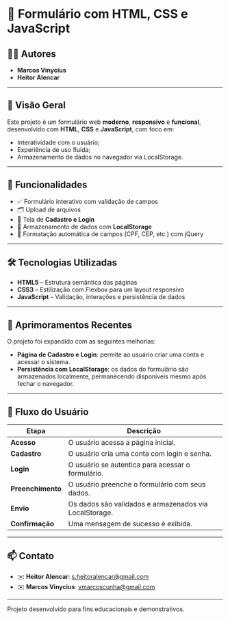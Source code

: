 # 🧾 Formulário com HTML, CSS e JavaScript

## 👨‍💻 Autores
- **Marcos Vinycius**
- **Heitor Alencar**

---

## 📌 Visão Geral

Este projeto é um formulário web **moderno**, **responsivo** e **funcional**, desenvolvido com **HTML**, **CSS** e **JavaScript**, com foco em:
- Interatividade com o usuário;
- Experiência de uso fluida;
- Armazenamento de dados no navegador via LocalStorage.

---

## 🚀 Funcionalidades

- ✅ Formulário interativo com validação de campos
- 🗂 Upload de arquivos
- 🔐 Tela de **Cadastro e Login**
- 💾 Armazenamento de dados com **LocalStorage**
- 🧩 Formatação automática de campos (CPF, CEP, etc.) com jQuery

---

## 🛠️ Tecnologias Utilizadas

- **HTML5** – Estrutura semântica das páginas  
- **CSS3** – Estilização com Flexbox para um layout responsivo  
- **JavaScript** – Validação, interações e persistência de dados  

---

## 🧠 Aprimoramentos Recentes

O projeto foi expandido com as seguintes melhorias:

- **Página de Cadastro e Login**: permite ao usuário criar uma conta e acessar o sistema.
- **Persistência com LocalStorage**: os dados do formulário são armazenados localmente, permanecendo disponíveis mesmo após fechar o navegador.

---

## 🔄 Fluxo do Usuário

| Etapa         | Descrição                                                  |
|---------------|------------------------------------------------------------|
| **Acesso**    | O usuário acessa a página inicial.                         |
| **Cadastro**  | O usuário cria uma conta com login e senha.               |
| **Login**     | O usuário se autentica para acessar o formulário.         |
| **Preenchimento** | O usuário preenche o formulário com seus dados.      |
| **Envio**     | Os dados são validados e armazenados via LocalStorage.    |
| **Confirmação** | Uma mensagem de sucesso é exibida.                      |

---

## 📫 Contato

- ✉️ **Heitor Alencar**: [s.heitoralencar@gmail.com](mailto:s.heitoralencar@gmail.com)  
- ✉️ **Marcos Vinycius**: [vmarcoscunha@gmail.com](mailto:vmarcoscunha@gmail.com)

---

Projeto desenvolvido para fins educacionais e demonstrativos.
